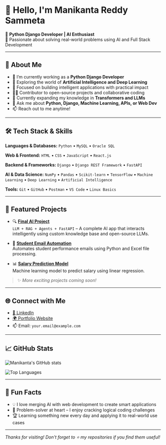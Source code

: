 # 👋 Hello, I'm Manikanta Reddy Sammeta

🚀 **Python Django Developer | AI Enthusiast**  
🎯 Passionate about solving real-world problems using AI and Full Stack Development

---

## 💼 About Me

- 🔭 I’m currently working as a **Python Django Developer**
- 🤖 Exploring the world of **Artificial Intelligence and Deep Learning**
- 🧠 Focused on building intelligent applications with practical impact
- 🧑‍💻 Contributor to open-source projects and collaborative coding
- 🌱 Currently expanding my knowledge in **Transformers and LLMs**
- 💬 Ask me about **Python, Django, Machine Learning, APIs, or Web Dev**
- 📫 Reach out to me anytime!

---

## 🛠️ Tech Stack & Skills

**Languages & Databases:**
`Python` • `MySQL` • `Oracle SQL`

**Web & Frontend:**
`HTML` • `CSS` • `JavaScript` • `React.js`

**Backend & Frameworks:**
`Django` • `Django REST Framework` • `FastAPI`

**AI & Data Science:**
`NumPy` • `Pandas` • `Scikit-learn` • `TensorFlow` • `Machine Learning` • `Deep Learning` • `Artificial Intelligence`

**Tools:**
`Git` • `GitHub` • `Postman` • `VS Code` • `Linux Basics`

---

## 📌 Featured Projects

- 🔍 **[Final AI Project](https://github.com/yourusername/final-ai-project)**  
  `LLM + RAG + Agents + FastAPI` – A complete AI app that interacts intelligently using custom knowledge base and open-source LLMs.

- 📧 **[Student Email Automation](https://github.com/yourusername/email-sending-project)**  
  Automates student performance emails using Python and Excel file processing.

- 📊 **[Salary Prediction Model](https://github.com/yourusername/salary-predictor)**  
  Machine learning model to predict salary using linear regression.

> ✨ _More exciting projects coming soon!_

---

## 🌐 Connect with Me

- [🔗 LinkedIn](https://www.linkedin.com/in/your-linkedin-url/)
- [🌍 Portfolio Website](https://yourportfolio.com)
- 📫 Email: `your.email@example.com`

---

## 📈 GitHub Stats

![Manikanta's GitHub stats](https://github-readme-stats.vercel.app/api?username=yourusername&show_icons=true&theme=radical)

![Top Languages](https://github-readme-stats.vercel.app/api/top-langs/?username=yourusername&layout=compact&theme=radical)

---

## 🧠 Fun Facts

- 💡 I love merging AI with web development to create smart applications
- 🧩 Problem-solver at heart – I enjoy cracking logical coding challenges
- 🏆 Learning something new every day and applying it to real-world use cases

---

_Thanks for visiting! Don't forget to ⭐ my repositories if you find them useful!_
